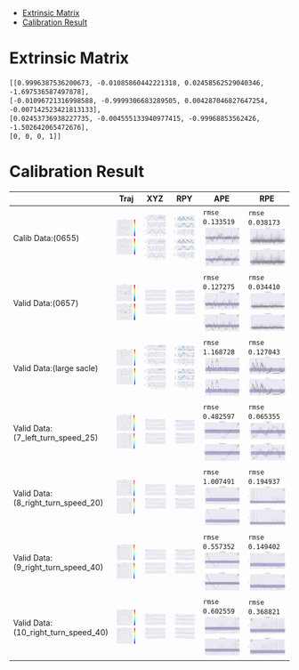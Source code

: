 - [Extrinsic Matrix](#extrinsic-matrix)
- [Calibration Result](#calibration-result)


# Extrinsic Matrix
```
[[0.9996387536200673, -0.01085860442221318, 0.02458562529040346, -1.697536587497878],
[-0.01096721316998588, -0.9999306683289505, 0.004287046827647254, -0.007142523421813133],
[0.02453736938227735, -0.004555133940977415, -0.99968853562426, -1.502642065472676],
[0, 0, 0, 1]]
```

# Calibration Result
|                   | Traj | XYZ | RPY | APE| RPE|
| ----------- | ----------- | ----------- | ----------- | ----------- | ----------- |
| Calib Data:(0655) |![](pic/6/1.png)![](https://github.com/Printeger/printeger.github.io/raw/main/_posts/pic/6/1.png)  | ![](pic/6/2.png)![](https://github.com/Printeger/printeger.github.io/raw/main/_posts/pic/6/2.png) | ![](pic/6/3.png)![](https://github.com/Printeger/printeger.github.io/raw/main/_posts/pic/6/3.png) | `rmse	0.133519`![](pic/6/4.png)![](https://github.com/Printeger/printeger.github.io/raw/main/_posts/pic/6/4.png) | `rmse	0.038173`![](pic/6/5.png)![](https://github.com/Printeger/printeger.github.io/raw/main/_posts/pic/6/5.png) |
| Valid Data:(0657)   | ![](pic/6/6.png)![](https://github.com/Printeger/printeger.github.io/raw/main/_posts/pic/6/6.png) | ![](pic/6/7.png)![](https://github.com/Printeger/printeger.github.io/raw/main/_posts/pic/6/7.png)  | ![](pic/6/8.png)![](https://github.com/Printeger/printeger.github.io/raw/main/_posts/pic/6/8.png)  | `rmse	0.127275` ![](pic/6/9.png)![](https://github.com/Printeger/printeger.github.io/raw/main/_posts/pic/6/9.png) | `rmse	0.034410` ![](pic/6/10.png)![](https://github.com/Printeger/printeger.github.io/raw/main/_posts/pic/6/10.png) |
| Valid Data:(large sacle) | ![](pic/6/11.png)![](https://github.com/Printeger/printeger.github.io/raw/main/_posts/pic/6/11.png) | ![](pic/6/12.png)![](https://github.com/Printeger/printeger.github.io/raw/main/_posts/pic/6/12.png)  | ![](pic/6/13.png)![](https://github.com/Printeger/printeger.github.io/raw/main/_posts/pic/6/13.png)  | `rmse	1.168728` ![](pic/6/14.png)![](https://github.com/Printeger/printeger.github.io/raw/main/_posts/pic/6/14.png) | `rmse	0.127043` ![](pic/6/15.png)![](https://github.com/Printeger/printeger.github.io/raw/main/_posts/pic/6/15.png) |
| Valid Data:(7_left_turn_speed_25) | ![](pic/6/16.png)![](https://github.com/Printeger/printeger.github.io/raw/main/_posts/pic/6/16.png) | ![](pic/6/17.png)![](https://github.com/Printeger/printeger.github.io/raw/main/_posts/pic/6/17.png)  | ![](pic/6/18.png)![](https://github.com/Printeger/printeger.github.io/raw/main/_posts/pic/6/18.png)  | `rmse	0.482597` ![](pic/6/19.png)![](https://github.com/Printeger/printeger.github.io/raw/main/_posts/pic/6/19.png) | `rmse	0.065355` ![](pic/6/20.png)![](https://github.com/Printeger/printeger.github.io/raw/main/_posts/pic/6/20.png) |
| Valid Data:(8_right_turn_speed_20) | ![](pic/6/21.png)![](https://github.com/Printeger/printeger.github.io/raw/main/_posts/pic/6/21.png) | ![](pic/6/22.png)![](https://github.com/Printeger/printeger.github.io/raw/main/_posts/pic/6/22.png)  | ![](pic/6/23.png)![](https://github.com/Printeger/printeger.github.io/raw/main/_posts/pic/6/23.png)  | `rmse	1.007491` ![](pic/6/24.png)![](https://github.com/Printeger/printeger.github.io/raw/main/_posts/pic/6/24.png) | `rmse	0.194937 ` ![](pic/6/25.png)![](https://github.com/Printeger/printeger.github.io/raw/main/_posts/pic/6/25.png) |
| Valid Data:(9_right_turn_speed_40) | ![](pic/6/26.png)![](https://github.com/Printeger/printeger.github.io/raw/main/_posts/pic/6/26.png) | ![](pic/6/27.png)![](https://github.com/Printeger/printeger.github.io/raw/main/_posts/pic/6/27.png)  | ![](pic/6/28.png)![](https://github.com/Printeger/printeger.github.io/raw/main/_posts/pic/6/28.png)  | `rmse	0.557352` ![](pic/6/29.png)![](https://github.com/Printeger/printeger.github.io/raw/main/_posts/pic/6/29.png) | `rmse	0.149402 ` ![](pic/6/30.png)![](https://github.com/Printeger/printeger.github.io/raw/main/_posts/pic/6/30.png) |
| Valid Data:(10_right_turn_speed_40) | ![](pic/6/31.png)![](https://github.com/Printeger/printeger.github.io/raw/main/_posts/pic/6/31.png) | ![](pic/6/32.png)![](https://github.com/Printeger/printeger.github.io/raw/main/_posts/pic/6/32.png)  | ![](pic/6/33.png)![](https://github.com/Printeger/printeger.github.io/raw/main/_posts/pic/6/33.png)  | `rmse	0.602559` ![](pic/6/34.png)![](https://github.com/Printeger/printeger.github.io/raw/main/_posts/pic/6/34.png) | `rmse	0.368821 ` ![](pic/6/35.png)![](https://github.com/Printeger/printeger.github.io/raw/main/_posts/pic/6/35.png) |


